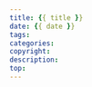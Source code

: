 ```yaml
---
title: {{ title }}
date: {{ date }}
tags:
categories:
copyright:
description:
top:
---
```

